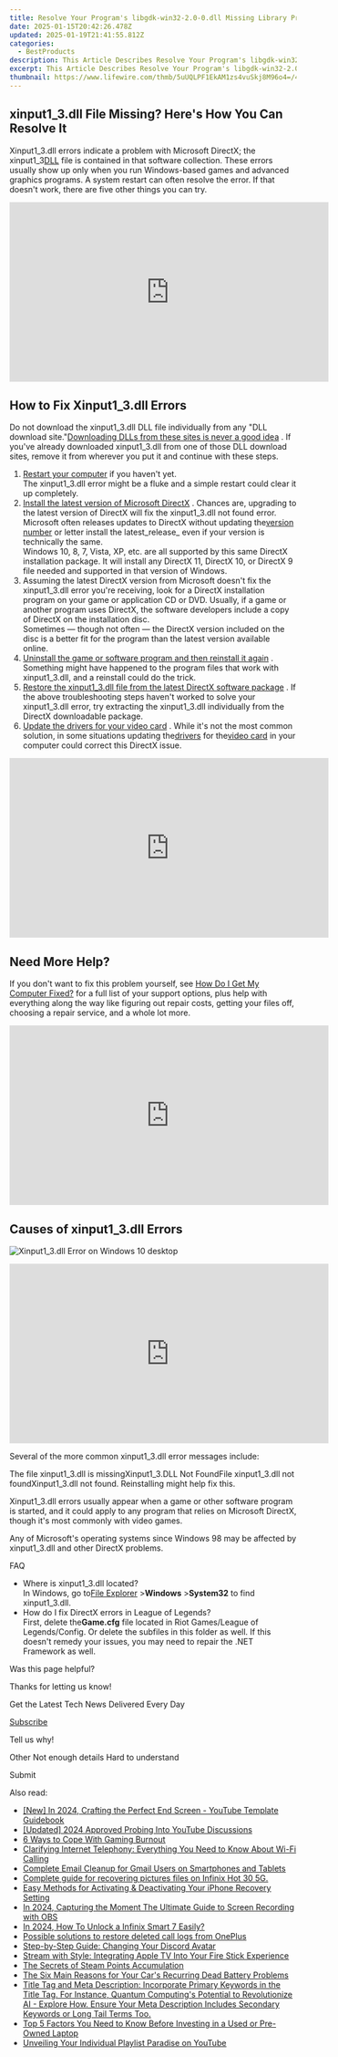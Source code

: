 ```yaml
---
title: Resolve Your Program's libgdk-win32-2.0-0.dll Missing Library Problem
date: 2025-01-15T20:42:26.478Z
updated: 2025-01-19T21:41:55.812Z
categories:
  - BestProducts
description: This Article Describes Resolve Your Program's libgdk-win32-2.0-0.dll Missing Library Problem
excerpt: This Article Describes Resolve Your Program's libgdk-win32-2.0-0.dll Missing Library Problem
thumbnail: https://www.lifewire.com/thmb/5uUQLPF1EkAM1zs4vuSkj8M96o4=/400x300/filters:no_upscale():max_bytes(150000):strip_icc():format(webp)/libgdk-win32-2-5a8c894f3de4230037a548f7.png
---
```


## xinput1_3.dll File Missing? Here's How You Can Resolve It
 Xinput1\_3.dll errors indicate a problem with Microsoft DirectX; the xinput1\_3[DLL](https://www.lifewire.com/what-is-a-dll-file-2625852) file is contained in that software collection. These errors usually show up only when you run Windows-based games and advanced graphics programs. A system restart can often resolve the error. If that doesn't work, there are five other things you can try.

<!-- affiliate ads begin -->
<iframe width="560" height="315" src="https://www.youtube.com/embed/y3VlwHTQQMs?si=BXYwD1pKiaTuev4y" title="YouTube video player" frameborder="0" allow="accelerometer; autoplay; clipboard-write; encrypted-media; gyroscope; picture-in-picture; web-share" referrerpolicy="strict-origin-when-cross-origin" allowfullscreen></iframe>
<!-- affiliate ads end -->

## How to Fix Xinput1\_3.dll Errors

 Do not download the xinput1\_3.dll DLL file individually from any "DLL download site."[Downloading DLLs from these sites is never a good idea](https://www.lifewire.com/important-reasons-not-to-download-dll-files-2624455) . If you've already downloaded xinput1\_3.dll from one of those DLL download sites, remove it from wherever you put it and continue with these steps.

1. [Restart your computer](https://www.lifewire.com/how-to-reboot-a-computer-2624568) if you haven't yet.  
 The xinput1\_3.dll error might be a fluke and a simple restart could clear it up completely.
2. [Install the latest version of Microsoft DirectX](https://www.lifewire.com/how-to-download-install-directx-2624489) . Chances are, upgrading to the latest version of DirectX will fix the xinput1\_3.dll not found error.  
 Microsoft often releases updates to DirectX without updating the[version number](https://www.lifewire.com/version-number-2626043) or letter install the latest_release_ even if your version is technically the same.  
 Windows 10, 8, 7, Vista, XP, etc. are all supported by this same DirectX installation package. It will install any DirectX 11, DirectX 10, or DirectX 9 file needed and supported in that version of Windows.
3. Assuming the latest DirectX version from Microsoft doesn't fix the xinput1\_3.dll error you're receiving, look for a DirectX installation program on your game or application CD or DVD. Usually, if a game or another program uses DirectX, the software developers include a copy of DirectX on the installation disc.  
 Sometimes — though not often — the DirectX version included on the disc is a better fit for the program than the latest version available online.
4. [Uninstall the game or software program and then reinstall it again](https://www.lifewire.com/what-is-the-proper-way-to-reinstall-a-software-program-2624478) . Something might have happened to the program files that work with xinput1\_3.dll, and a reinstall could do the trick.
5. [Restore the xinput1_3.dll file from the latest DirectX software package](https://www.lifewire.com/how-to-restore-a-missing-directx-dll-file-2624516) . If the above troubleshooting steps haven't worked to solve your xinput1\_3.dll error, try extracting the xinput1\_3.dll individually from the DirectX downloadable package.
6. [Update the drivers for your video card](https://www.lifewire.com/how-to-update-drivers-in-windows-2619214) . While it's not the most common solution, in some situations updating the[drivers](https://www.lifewire.com/what-is-a-device-driver-2625796) for the[video card](https://www.lifewire.com/what-is-a-video-card-2618161) in your computer could correct this DirectX issue.

<!-- affiliate ads begin -->
<iframe width="560" height="315" src="https://www.youtube.com/embed/Dn-24B6AURY?si=ErES2KWVnintY6h9" title="YouTube video player" frameborder="0" allow="accelerometer; autoplay; clipboard-write; encrypted-media; gyroscope; picture-in-picture; web-share" referrerpolicy="strict-origin-when-cross-origin" allowfullscreen></iframe>
<!-- affiliate ads end -->

## Need More Help?

 If you don't want to fix this problem yourself, see [How Do I Get My Computer Fixed?](https://www.lifewire.com/how-do-i-get-my-computer-fixed-2625167) for a full list of your support options, plus help with everything along the way like figuring out repair costs, getting your files off, choosing a repair service, and a whole lot more.

<!-- affiliate ads begin -->
<iframe width="560" height="315" src="https://www.youtube.com/embed/hHPljBHrvkA?si=HwdfDM9rlbABSIrx" title="YouTube video player" frameborder="0" allow="accelerometer; autoplay; clipboard-write; encrypted-media; gyroscope; picture-in-picture; web-share" referrerpolicy="strict-origin-when-cross-origin" allowfullscreen></iframe>
<!-- affiliate ads end -->

## Causes of xinput1\_3.dll Errors

![Xinput1_3.dll Error on Windows 10 desktop](https://www.lifewire.com/thmb/lAXa0AG_5pReGIffvuXNMxCliNo=/1500x0/filters:no_upscale():max_bytes(150000):strip_icc():format(webp)/001_how-to-fix-xinput1-3-dll-not-found-or-missing-errors-2624329-5c760415c9e77c00012f8110-7c3acf51ccdc4386aa95425220198bad.jpg)

<!-- affiliate ads begin -->
<iframe width="560" height="315" src="https://www.youtube.com/embed/qn1XkPJde9Y?si=i6ZJARXO8sJhy2FV" title="YouTube video player" frameborder="0" allow="accelerometer; autoplay; clipboard-write; encrypted-media; gyroscope; picture-in-picture; web-share" referrerpolicy="strict-origin-when-cross-origin" allowfullscreen></iframe>
<!-- affiliate ads end -->

 Several of the more common xinput1\_3.dll error messages include:

 The file xinput1\_3.dll is missingXinput1\_3.DLL Not FoundFile xinput1\_3.dll not foundXinput1\_3.dll not found. Reinstalling might help fix this.  

 Xinput1\_3.dll errors usually appear when a game or other software program is started, and it could apply to any program that relies on Microsoft DirectX, though it's most commonly with video games.

 Any of Microsoft's operating systems since Windows 98 may be affected by xinput1\_3.dll and other DirectX problems.

 FAQ

* Where is xinput1\_3.dll located?  
 In Windows, go to[File Explorer](https://www.lifewire.com/open-file-explorer-in-windows-11-5192605) \>**Windows** \>**System32** to find xinput1\_3.dll.
* How do I fix DirectX errors in League of Legends?  
 First, delete the**Game.cfg** file located in Riot Games/League of Legends/Config. Or delete the subfiles in this folder as well. If this doesn't remedy your issues, you may need to repair the .NET Framework as well.

Was this page helpful?

Thanks for letting us know!

 Get the Latest Tech News Delivered Every Day

[Subscribe](https://www.lifewire.com/#)

Tell us why!

 Other  Not enough details  Hard to understand

 Submit

<ins class="adsbygoogle"
     style="display:block"
     data-ad-format="autorelaxed"
     data-ad-client="ca-pub-7571918770474297"
     data-ad-slot="1223367746"></ins>

<ins class="adsbygoogle"
     style="display:block"
     data-ad-client="ca-pub-7571918770474297"
     data-ad-slot="8358498916"
     data-ad-format="auto"
     data-full-width-responsive="true"></ins>

<span class="atpl-alsoreadstyle">Also read:</span>
<div><ul>
<li><a href="https://facebook-video-footage.techidaily.com/new-in-2024-crafting-the-perfect-end-screen-youtube-template-guidebook/"><u>[New] In 2024, Crafting the Perfect End Screen - YouTube Template Guidebook</u></a></li>
<li><a href="https://youtube-tips.techidaily.com/ed-2024-approved-probing-into-youtube-discussions/"><u>[Updated] 2024 Approved Probing Into YouTube Discussions</u></a></li>
<li><a href="https://games-able.techidaily.com/6-ways-to-cope-with-gaming-burnout/"><u>6 Ways to Cope With Gaming Burnout</u></a></li>
<li><a href="https://techtrends.techidaily.com/clarifying-internet-telephony-everything-you-need-to-know-about-wi-fi-calling/"><u>Clarifying Internet Telephony: Everything You Need to Know About Wi-Fi Calling</u></a></li>
<li><a href="https://techtrends.techidaily.com/complete-email-cleanup-for-gmail-users-on-smartphones-and-tablets/"><u>Complete Email Cleanup for Gmail Users on Smartphones and Tablets</u></a></li>
<li><a href="https://phone-solutions.techidaily.com/complete-guide-for-recovering-pictures-files-on-infinix-hot-30-5g-by-fonelab-android-recover-pictures/"><u>Complete guide for recovering pictures files on Infinix Hot 30 5G.</u></a></li>
<li><a href="https://techtrends.techidaily.com/easy-methods-for-activating-and-deactivating-your-iphone-recovery-setting/"><u>Easy Methods for Activating & Deactivating Your iPhone Recovery Setting</u></a></li>
<li><a href="https://screen-recording.techidaily.com/in-2024-capturing-the-moment-the-ultimate-guide-to-screen-recording-with-obs/"><u>In 2024, Capturing the Moment The Ultimate Guide to Screen Recording with OBS</u></a></li>
<li><a href="https://unlock-android.techidaily.com/in-2024-how-to-unlock-a-infinix-smart-7-easily-by-drfone-android/"><u>In 2024, How To Unlock a Infinix Smart 7 Easily?</u></a></li>
<li><a href="https://review-topics.techidaily.com/possible-solutions-to-restore-deleted-call-logs-from-oneplus-by-fonelab-android-recover-call-logs/"><u>Possible solutions to restore deleted call logs from OnePlus</u></a></li>
<li><a href="https://techtrends.techidaily.com/step-by-step-guide-changing-your-discord-avatar/"><u>Step-by-Step Guide: Changing Your Discord Avatar</u></a></li>
<li><a href="https://techtrends.techidaily.com/stream-with-style-integrating-apple-tv-into-your-fire-stick-experience/"><u>Stream with Style: Integrating Apple TV Into Your Fire Stick Experience</u></a></li>
<li><a href="https://games-able.techidaily.com/the-secrets-of-steam-points-accumulation/"><u>The Secrets of Steam Points Accumulation</u></a></li>
<li><a href="https://techtrends.techidaily.com/the-six-main-reasons-for-your-cars-recurring-dead-battery-problems/"><u>The Six Main Reasons for Your Car's Recurring Dead Battery Problems</u></a></li>
<li><a href="https://techtrends.techidaily.com/title-tag-and-meta-description-incorporate-primary-keywords-in-the-title-tag-for-instance-quantum-computings-potential-to-revolutionize-ai-explore-how-ensur30/"><u>Title Tag and Meta Description: Incorporate Primary Keywords in the Title Tag. For Instance, Quantum Computing's Potential to Revolutionize AI - Explore How. Ensure Your Meta Description Includes Secondary Keywords or Long Tail Terms Too.</u></a></li>
<li><a href="https://techtrends.techidaily.com/top-5-factors-you-need-to-know-before-investing-in-a-used-or-pre-owned-laptop/"><u>Top 5 Factors You Need to Know Before Investing in a Used or Pre-Owned Laptop</u></a></li>
<li><a href="https://youtube-web.techidaily.com/ling-your-individual-playlist-paradise-on-youtube/"><u>Unveiling Your Individual Playlist Paradise on YouTube</u></a></li>
</ul></div>

